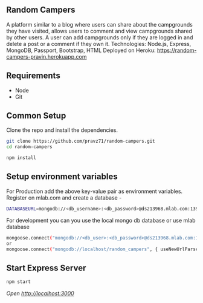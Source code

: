 ## Random Campers

A platform similar to a blog where users can share about the campgrounds they have visited, allows users to comment and view campgrounds shared by other users. 
A user can add campgrounds only if they are logged in and delete a post or a comment if they own it.
Technologies: Node.js, Express, MongoDB, Passport, Bootstrap, HTML
Deployed on Heroku: https://random-campers-pravin.herokuapp.com

## Requirements
* Node
* Git

## Common Setup
Clone the repo and install the dependencies.
```bash
git clone https://github.com/pravz71/random-campers.git
cd random-campers
```
```bash
npm install
```
## Setup environment variables
For Production add the above key-value pair as environment variables. 
Register on mlab.com and create a database - 
```bash
DATABASEURL=mongodb://<db_username>:<db_password>@ds213968.mlab.com:13968/randomcampers
```
For development you can you use the local mongo db database or use mlab database
```bash
mongoose.connect("mongodb://<db_user>:<db_password>@ds213968.mlab.com:13968/randomcampers", { useNewUrlParser: true });
or
mongoose.connect("mongodb://localhost/random_campers", { useNewUrlParser: true });
```
## Start Express Server

```bash
npm start
```
*Open [http://localhost:3000](http://localhost:3000)*

